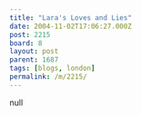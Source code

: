```yaml
---
title: "Lara's Loves and Lies"
date: 2004-11-02T17:06:27.000Z
post: 2215
board: 8
layout: post
parent: 1687
tags: [blogs, london]
permalink: /m/2215/
---
```

null
